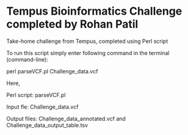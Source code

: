 # Tempus Bioinformatics Challenge completed by Rohan Patil
Take-home challenge from Tempus, completed using Perl script


To run this script simply enter following command in the terminal (command-line):

perl parseVCF.pl Challenge_data.vcf 


Here, 

Perl script: parseVCF.pl

Input fle: Challenge_data.vcf

Output files: Challenge_data_annotated.vcf and Challenge_data_output_table.tsv

